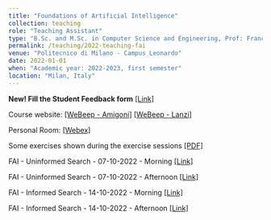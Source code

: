 ```yaml
---
title: "Foundations of Artificial Intelligence"
collection: teaching
role: "Teaching Assistant"
type: "B.Sc. and M.Sc. in Computer Science and Engineering, Prof: Francesco Amigoni and Pier Luca Lanzi"
permalink: /teaching/2022-teaching-fai
venue: "Politecnico di Milano - Campus Leonardo"
date: 2022-01-01
when: "Academic year: 2022-2023, first semester"
location: "Milan, Italy"
---
```


<b>New! Fill the Student Feedback form</b> [[Link]](https://forms.gle/FjaqCA5URPRmRuVT9)

Course website: [[WeBeep - Amigoni]](https://webeep.polimi.it/course/view.php?id=7914) [[WeBeep - Lanzi]](https://webeep.polimi.it/course/view.php?id=7113) 

Personal Room: [[Webex]](https://politecnicomilano.webex.com/meet/albertomaria.metelli)

Some exercises shown during the exercise sessions [[PDF]](https://albertometelli.github.io/files/2021-fai/exercises.pdf)

FAI - Uninformed Search - 07-10-2022 - Morning [[Link]](https://politecnicomilano.webex.com/politecnicomilano/ldr.php?RCID=0c00a51de5c1cc86ebee91375da37c80)

FAI - Uninformed Search - 07-10-2022 - Afternoon [[Link]](https://politecnicomilano.webex.com/politecnicomilano/ldr.php?RCID=e2701bd036a0ff5d4778580500fad8b2)

FAI - Informed Search - 14-10-2022 - Morning [[Link]](https://politecnicomilano.webex.com/politecnicomilano/ldr.php?RCID=625252dd5bef3414e95b91fe134ee5a0)

FAI - Informed Search - 14-10-2022 - Afternoon [[Link]](https://politecnicomilano.webex.com/politecnicomilano/ldr.php?RCID=027611c8dea5bd26f31865890135af0a)

